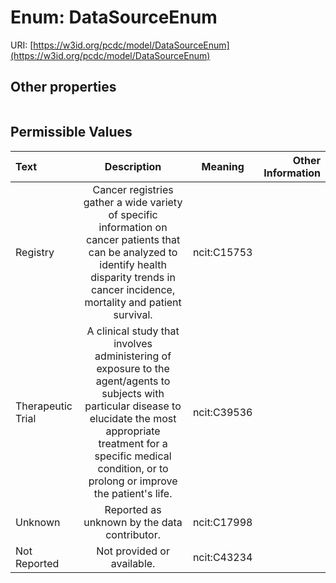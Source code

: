 
# Enum: DataSourceEnum




URI: [https://w3id.org/pcdc/model/DataSourceEnum](https://w3id.org/pcdc/model/DataSourceEnum)


## Other properties

|  |  |  |
| --- | --- | --- |

## Permissible Values

| Text | Description | Meaning | Other Information |
| :--- | :---: | :---: | ---: |
| Registry | Cancer registries gather a wide variety of specific information on cancer patients that can be analyzed to identify health disparity trends in cancer incidence, mortality and patient survival. | ncit:C15753 |  |
| Therapeutic Trial | A clinical study that involves administering of exposure to the agent/agents to subjects with particular disease to elucidate the most appropriate treatment for a specific medical condition, or to prolong or improve the patient's life. | ncit:C39536 |  |
| Unknown | Reported as unknown by the data contributor. | ncit:C17998 |  |
| Not Reported | Not provided or available. | ncit:C43234 |  |

